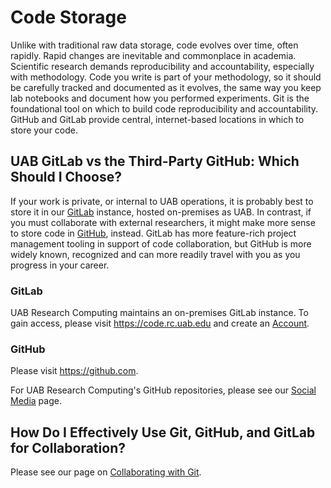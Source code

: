 # Code Storage

Unlike with traditional raw data storage, code evolves over time, often rapidly. Rapid changes are inevitable and commonplace in academia. Scientific research demands reproducibility and accountability, especially with methodology. Code you write is part of your methodology, so it should be carefully tracked and documented as it evolves, the same way you keep lab notebooks and document how you performed experiments. Git is the foundational tool on which to build code reproducibility and accountability. GitHub and GitLab provide central, internet-based locations in which to store your code.

## UAB GitLab vs the Third-Party GitHub: Which Should I Choose?

If your work is private, or internal to UAB operations, it is probably best to store it in our [GitLab](#gitlab) instance, hosted on-premises as UAB. In contrast, if you must collaborate with external researchers, it might make more sense to store code in [GitHub](#github), instead. GitLab has more feature-rich project management tooling in support of code collaboration, but GitHub is more widely known, recognized and can more readily travel with you as you progress in your career.

### GitLab

UAB Research Computing maintains an on-premises GitLab instance. To gain access, please visit <https://code.rc.uab.edu> and create an [Account](../account_management/gitlab_account.md).

### GitHub

Please visit <https://github.com>.

For UAB Research Computing's GitHub repositories, please see our [Social Media](../education/training_resources.md#our-social-media-presence) page.

## How Do I Effectively Use Git, GitHub, and GitLab for Collaboration?

Please see our page on [Collaborating with Git](../workflow_solutions/git_collaboration.md).
